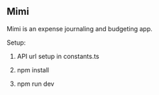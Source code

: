 ## Mimi

Mimi is an expense journaling and budgeting app.


Setup:
1. API url setup in constants.ts

2. npm install

3. npm run dev